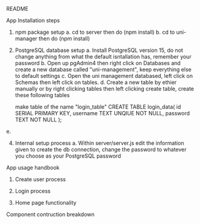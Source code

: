 README 

App Installation steps

1. npm package setup
  a. cd to server then do (npm install)
  b. cd to uni-manager then do (npm install)

3. PostgreSQL database setup
  a. Install PostgreSQL version 15, do not change anything from what the default isntallation has, remember your password
  b. Open up pgAdmin4 then right click on Databases and create a new database called "uni-management", keep everything else to default settings
  c. Open the uni management databased, left click on Schemas then left click on tables.
  d. Create a new table by ethier manually or by right clicking tables then left clicking create table, create these following tables  
  
    make table of the name "login_table"
    CREATE TABLE login_data(
      id SERIAL PRIMARY KEY,
      username TEXT UNQIUE NOT NULL,
      password TEXT NOT NULL
    );
  
  e. 

4. Internal setup process
  a. Within server/server.js edit the information given to create the db connection, change the password to whatever you choose as your PostgreSQL password



App usage handbook

 1. Create user process


 2. Login process


 3. Home page functionality 



Component contruction breakdown
